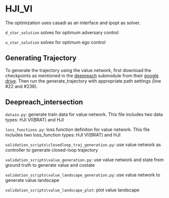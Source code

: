 # HJI_VI


The optimization uses casadi as an interface and ipopt as solver. 


`d_star_solution` solves for optimum adversary control

`u_star_solution` solves for optimum ego control 


## Generating Trajectory

To generate the trajectory using the value network, first download the checkpoints as mentioned in the [deepreach](https://github.com/smlbansal/deepreach/tree/b0666c1113c5bf235284ba9634781da92d2f3fab) submodule from their [google drive](https://drive.google.com/file/d/18VkOTctkzuYuyK2GRwQ4wmN92WhdXtvS/view?usp=sharing). Then run the generate_trajectory with appropriate path settings (line #22 and #238). 

## Deepreach_intersection

`dataio.py`: generate train data for value network. This file includes two data types: HJI VI(BRAT) and HJI

`loss_functions.py`: loss function definiton for value network. This file includes two loss_function types: HJI VI(BRAT) and HJI

`validation_scripts\closedloop_traj_generation.py`: use value network as controller to generate closed-loop trajectory

`validation_scripts\value_generation.py`: use value network and state from ground truth to generate value and costate

`validation_scripts\value_landscape_generation.py`: use value network to generate value landscape

`validation_scripts\value_landscape_plot`: plot value landscape
